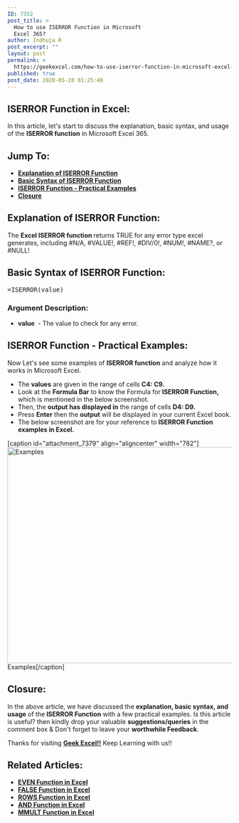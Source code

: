 ```yaml
---
ID: 7352
post_title: >
  How to use ISERROR Function in Microsoft
  Excel 365?
author: Indhuja R
post_excerpt: ""
layout: post
permalink: >
  https://geekexcel.com/how-to-use-iserror-function-in-microsoft-excel-365/
published: true
post_date: 2020-05-28 01:25:40
---
```

<h2>ISERROR Function in Excel:</h2>
In this article, let's start to discuss the explanation, basic syntax, and usage of the <strong>ISERROR function</strong> in Microsoft Excel 365.
<h2>Jump To:</h2>
<ul>
 	<li><a href="#1"><strong>Explanation of ISERROR Function</strong></a></li>
 	<li><a href="#2"><strong>Basic Syntax of ISERROR Function</strong></a></li>
 	<li><a href="#3"><strong>ISERROR Function - Practical Examples</strong></a></li>
 	<li><a href="#4"><strong>Closure</strong></a></li>
</ul>
<h2 id="1"><strong>Explanation of ISERROR Function:</strong></h2>
The <strong>Excel ISERROR function </strong>returns TRUE for any error type excel generates, including #N/A, #VALUE!, #REF!, #DIV/0!, #NUM!, #NAME?, or #NULL!
<h2 id="2"><strong>Basic Syntax of ISERROR Function:</strong></h2>
<pre>=ISERROR(value)</pre>
<h3><strong>Argument Description:</strong></h3>
<ul>
 	<li class="first"><strong>value </strong> - The value to check for any error.</li>
</ul>
<h2 id="3"><strong>ISERROR Function - Practical Examples:</strong></h2>
Now Let's see some examples of <strong>ISERROR </strong><b>function</b> and analyze how it works in Microsoft Excel.
<ul>
 	<li>The <b>values</b> are given in the range of cells <strong>C4: C9.</strong></li>
 	<li>Look at the <strong>Formula Bar</strong> to know the Formula for<strong> ISERROR Function,</strong> which is mentioned in the below screenshot.</li>
 	<li>Then, the <strong>output has displayed in</strong> the range of cells <strong>D4: D9.</strong></li>
 	<li>Press <strong>Enter</strong> then the <strong>output</strong> will be displayed in your current Excel book.</li>
 	<li>The below screenshot are for your reference to<strong> ISERROR Function examples in Excel.</strong></li>
</ul>
[caption id="attachment_7379" align="aligncenter" width="782"]<img class="wp-image-7379 size-full" src="https://geekexcel.com/wp-content/uploads/2020/05/Screenshot_1-48.png" alt="Examples" width="782" height="486" /> Examples[/caption]
<h2 id="4"><strong>Closure:</strong></h2>
In the above article, we have discussed the <strong>explanation, basic syntax, and usage</strong> of the<strong> ISERROR Function</strong> with a few practical examples. Is this article is useful? then kindly drop your valuable <strong>suggestions/queries</strong> in the comment box &amp; Don't forget to leave your <strong>worthwhile Feedback</strong>.

Thanks for visiting <strong><a href="https://geekexcel.com/">Geek Excel!!</a></strong> Keep Learning with us!!
<h2>Related Articles:</h2>
<ul>
 	<li class="mceTemp"><a href="https://geekexcel.com/use-even-function-in-microsoft-excel-2013-in-easy-ways/" rel="nofollow"><strong>EVEN Function in Excel</strong></a></li>
 	<li><a href="https://geekexcel.com/use-false-function-in-microsoft-excel-365-simple-methods/" rel="nofollow"><strong>FALSE Function in Excel</strong></a></li>
 	<li><a href="https://geekexcel.com/use-rows-function-in-microsoft-excel-365-simple-methods/" rel="nofollow"><strong>ROWS Function in Excel</strong></a></li>
 	<li><a href="https://geekexcel.com/how-to-use-and-function-in-microsoft-excel-365/" rel="nofollow"><strong>AND Function in Excel</strong></a></li>
 	<li><a href="https://geekexcel.com/use-mmult-function-in-microsoft-excel-365-simple-methods/" rel="nofollow"><strong>MMULT Function in Excel</strong></a></li>
</ul>